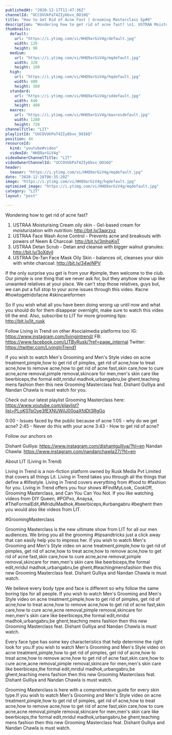 ```yaml
---
publishedAt: "2020-12-17T11:47:36Z"
channelId: "UCCOVUkPaT4ZIy6bvx_OO16Q"
title: "How to Get Rid of Acne Fast | Grooming Masterclass Ep#9"
description: "Wondering how to get rid of acne fast? \n1. USTRAA Moisturising Cream oily skin - Gel-based cream for moisturization with nutrition: http://bit.ly/3aqrzyz\n2. USTRAA Face Wash Acne Control - Prevents acne and breakouts with powers of Neem & Charcoal: http://bit.ly/3mhpKpT\n3. USTRAA Detan Scrub - Detan and cleanse with bigger walnut granules: http://bit.ly/3oXdvjI\n4. USTRAA De-Tan Face Mask Oily Skin - balances oil, cleanses your skin with white charcoal: http://bit.ly/34wjNPV\n\nIf the only surprise you get is from your #pimple, then welcome to the club. Our pimple is one thing that we never ask for, but they anyhow show up like unwanted relatives at your place. We can't stop those relatives, guys but, we can put a full stop to your acne issues through this video. #acne #howtogetridofacne #skincareformen\n\nSo if you wish what all you have been doing wrong up until now and what you should do for them disappear overnight, make sure to watch this video till the end. Also, subscribe to LIT for more grooming tips: http://bit.ly/lit_rusk\n\nFollow Living in Trend on other #socialmedia platforms too:\nIG: https://www.instagram.com/livingintrend/\nFB: https://www.facebook.com/LITByRusk/?ref=page_internal \nTwitter: https://twitter.com/LivingInTrend1\n\nIf you wish to watch Men's Grooming and Men's Style video on acne treatment,pimple,how to get rid of pimples, get rid of acne,how to treat acne,how to remove acne,how to get rid of acne fast,skin care,how to cure acne,acne removal,pimple removal,skincare for men,men's skin care like beerbiceps,the formal edit,mridul madhok,urbangabru,be ghent,teaching mens fashion then this new Grooming Masterclass feat. Dishant Gulliya and Nandan Chawla is must watch for you.\n\nCheck out our latest playlist Grooming Masterclass here: https://www.youtube.com/playlist?list=PLoK07pOye3fEXNUWjlJ00oaXfdDt3RgGo\n\n0:00 - Issues faced by the public because of acne\n1:05 - why do we get acne?\n2:45 - Never do this with your acne\n3:43 - How to get rid of acne?\n\nFollow our anchors on\n\nDishant Gulliya: https://www.instagram.com/dishantgulliya/?hl=en\nNandan Chawla: https://www.instagram.com/nandanchawla27/?hl=en\n\n\nAbout LIT (Living In Trend)\n\nLiving in Trend is a non-fiction platform owned by Rusk Media Pvt Limited that covers all things Lit. Living in Trend takes you through all the things that define a #lifestyle. Living in Trend covers everything from #food to #fashion for you. Living in Trend offers you four shows #FindMyLook, CookOff, Grooming Masterclass, and Can You Can You Not. If you like watching videos from DIY Queen, #POPxo, Anaysa, #TheFormalEdit,#MridulMadhok,#beerbiceps,#urbangabru #beghent then you would also like videos from LIT. \n\n#GroomingMasterclass\n\nGrooming Masterclass is the new ultimate show from LIT for all our men audiences. We bring you all the grooming #tipsandtricks just a click away that can easily help you to impress her. If you wish to watch Men's Grooming and Men's Style video on acne treatment,pimple,how to get rid of pimples, get rid of acne,how to treat acne,how to remove acne,how to get rid of acne fast,skin care,how to cure acne,acne removal,pimple removal,skincare for men,men's skin care like beerbiceps,the formal edit,mridul madhok,urbangabru,be ghent,#teachingmensfashion then this new Grooming Masterclass feat. Dishant Gulliya and Nandan Chawla is must watch.\n\nWe believe every body type and face is different so why follow the same boring tips for all people. If you wish to watch Men's Grooming and Men's Style video on acne treatment,pimple,how to get rid of pimples, get rid of acne,how to treat acne,how to remove acne,how to get rid of acne fast,skin care,how to cure acne,acne removal,pimple removal,skincare for men,men's skin care like beerbiceps,the formal edit,mridul madhok,urbangabru,be ghent,teaching mens fashion then this new Grooming Masterclass feat. Dishant Gulliya and Nandan Chawla is must watch.\n\nEvery face type has some key characteristics that help determine the right look for you.If you wish to watch Men's Grooming and Men's Style video on acne treatment,pimple,how to get rid of pimples, get rid of acne,how to treat acne,how to remove acne,how to get rid of acne fast,skin care,how to cure acne,acne removal,pimple removal,skincare for men,men's skin care like beerbiceps,the formal edit,mridul madhok,urbangabru,be ghent,teaching mens fashion then this new Grooming Masterclass feat. Dishant Gulliya and Nandan Chawla is must watch.\n\nGrooming Masterclass is here with a comprehensive guide for every skin type.If you wish to watch Men's Grooming and Men's Style video on acne treatment,pimple,how to get rid of pimples, get rid of acne,how to treat acne,how to remove acne,how to get rid of acne fast,skin care,how to cure acne,acne removal,pimple removal,skincare for men,men's skin care like beerbiceps,the formal edit,mridul madhok,urbangabru,be ghent,teaching mens fashion then this new Grooming Masterclass feat. Dishant Gulliya and Nandan Chawla is must watch."
thumbnails:
  default:
    url: "https://i.ytimg.com/vi/HHQ9arGiV4g/default.jpg"
    width: 120
    height: 90
  medium:
    url: "https://i.ytimg.com/vi/HHQ9arGiV4g/mqdefault.jpg"
    width: 320
    height: 180
  high:
    url: "https://i.ytimg.com/vi/HHQ9arGiV4g/hqdefault.jpg"
    width: 480
    height: 360
  standard:
    url: "https://i.ytimg.com/vi/HHQ9arGiV4g/sddefault.jpg"
    width: 640
    height: 480
  maxres:
    url: "https://i.ytimg.com/vi/HHQ9arGiV4g/maxresdefault.jpg"
    width: 1280
    height: 720
channelTitle: "LIT"
playlistId: "UUCOVUkPaT4ZIy6bvx_OO16Q"
position: 44
resourceId:
  kind: "youtube#video"
  videoId: "HHQ9arGiV4g"
videoOwnerChannelTitle: "LIT"
videoOwnerChannelId: "UCCOVUkPaT4ZIy6bvx_OO16Q"
header:
  teaser: "https://i.ytimg.com/vi/HHQ9arGiV4g/mqdefault.jpg"
date: "2020-12-18T06:35:20Z"
image: "https://i.ytimg.com/vi/HHQ9arGiV4g/hqdefault.jpg"
optimized_image: "https://i.ytimg.com/vi/HHQ9arGiV4g/mqdefault.jpg"
category: "LIT"
layout: "post"

---
```

Wondering how to get rid of acne fast? 
1. USTRAA Moisturising Cream oily skin - Gel-based cream for moisturization with nutrition: http://bit.ly/3aqrzyz
2. USTRAA Face Wash Acne Control - Prevents acne and breakouts with powers of Neem & Charcoal: http://bit.ly/3mhpKpT
3. USTRAA Detan Scrub - Detan and cleanse with bigger walnut granules: http://bit.ly/3oXdvjI
4. USTRAA De-Tan Face Mask Oily Skin - balances oil, cleanses your skin with white charcoal: http://bit.ly/34wjNPV

If the only surprise you get is from your #pimple, then welcome to the club. Our pimple is one thing that we never ask for, but they anyhow show up like unwanted relatives at your place. We can't stop those relatives, guys but, we can put a full stop to your acne issues through this video. #acne #howtogetridofacne #skincareformen

So if you wish what all you have been doing wrong up until now and what you should do for them disappear overnight, make sure to watch this video till the end. Also, subscribe to LIT for more grooming tips: http://bit.ly/lit_rusk

Follow Living in Trend on other #socialmedia platforms too:
IG: https://www.instagram.com/livingintrend/
FB: https://www.facebook.com/LITByRusk/?ref=page_internal 
Twitter: https://twitter.com/LivingInTrend1

If you wish to watch Men's Grooming and Men's Style video on acne treatment,pimple,how to get rid of pimples, get rid of acne,how to treat acne,how to remove acne,how to get rid of acne fast,skin care,how to cure acne,acne removal,pimple removal,skincare for men,men's skin care like beerbiceps,the formal edit,mridul madhok,urbangabru,be ghent,teaching mens fashion then this new Grooming Masterclass feat. Dishant Gulliya and Nandan Chawla is must watch for you.

Check out our latest playlist Grooming Masterclass here: https://www.youtube.com/playlist?list=PLoK07pOye3fEXNUWjlJ00oaXfdDt3RgGo

0:00 - Issues faced by the public because of acne
1:05 - why do we get acne?
2:45 - Never do this with your acne
3:43 - How to get rid of acne?

Follow our anchors on

Dishant Gulliya: https://www.instagram.com/dishantgulliya/?hl=en
Nandan Chawla: https://www.instagram.com/nandanchawla27/?hl=en


About LIT (Living In Trend)

Living in Trend is a non-fiction platform owned by Rusk Media Pvt Limited that covers all things Lit. Living in Trend takes you through all the things that define a #lifestyle. Living in Trend covers everything from #food to #fashion for you. Living in Trend offers you four shows #FindMyLook, CookOff, Grooming Masterclass, and Can You Can You Not. If you like watching videos from DIY Queen, #POPxo, Anaysa, #TheFormalEdit,#MridulMadhok,#beerbiceps,#urbangabru #beghent then you would also like videos from LIT. 

#GroomingMasterclass

Grooming Masterclass is the new ultimate show from LIT for all our men audiences. We bring you all the grooming #tipsandtricks just a click away that can easily help you to impress her. If you wish to watch Men's Grooming and Men's Style video on acne treatment,pimple,how to get rid of pimples, get rid of acne,how to treat acne,how to remove acne,how to get rid of acne fast,skin care,how to cure acne,acne removal,pimple removal,skincare for men,men's skin care like beerbiceps,the formal edit,mridul madhok,urbangabru,be ghent,#teachingmensfashion then this new Grooming Masterclass feat. Dishant Gulliya and Nandan Chawla is must watch.

We believe every body type and face is different so why follow the same boring tips for all people. If you wish to watch Men's Grooming and Men's Style video on acne treatment,pimple,how to get rid of pimples, get rid of acne,how to treat acne,how to remove acne,how to get rid of acne fast,skin care,how to cure acne,acne removal,pimple removal,skincare for men,men's skin care like beerbiceps,the formal edit,mridul madhok,urbangabru,be ghent,teaching mens fashion then this new Grooming Masterclass feat. Dishant Gulliya and Nandan Chawla is must watch.

Every face type has some key characteristics that help determine the right look for you.If you wish to watch Men's Grooming and Men's Style video on acne treatment,pimple,how to get rid of pimples, get rid of acne,how to treat acne,how to remove acne,how to get rid of acne fast,skin care,how to cure acne,acne removal,pimple removal,skincare for men,men's skin care like beerbiceps,the formal edit,mridul madhok,urbangabru,be ghent,teaching mens fashion then this new Grooming Masterclass feat. Dishant Gulliya and Nandan Chawla is must watch.

Grooming Masterclass is here with a comprehensive guide for every skin type.If you wish to watch Men's Grooming and Men's Style video on acne treatment,pimple,how to get rid of pimples, get rid of acne,how to treat acne,how to remove acne,how to get rid of acne fast,skin care,how to cure acne,acne removal,pimple removal,skincare for men,men's skin care like beerbiceps,the formal edit,mridul madhok,urbangabru,be ghent,teaching mens fashion then this new Grooming Masterclass feat. Dishant Gulliya and Nandan Chawla is must watch.
